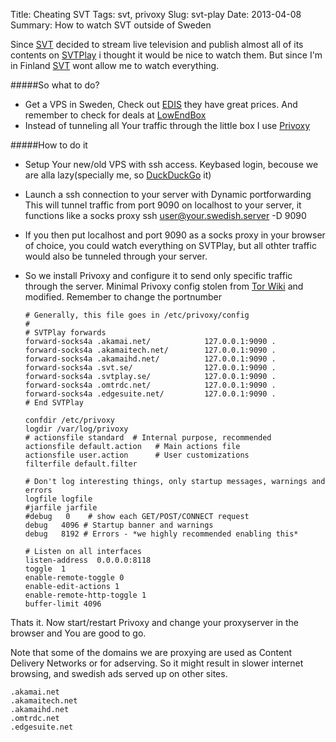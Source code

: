 Title: Cheating SVT
Tags: svt, privoxy
Slug: svt-play
Date: 2013-04-08
Summary: How to watch SVT outside of Sweden

Since [SVT](http://svt.se) decided to stream live television and publish almost all of its contents on [SVTPlay](http://svtplay.se) i thought it would be nice to watch them. But since I'm in Finland [SVT](http://svt.se) wont allow me to watch everything.

#####So what to do?
*	Get a VPS in Sweden, Check out [EDIS](http://www.edis.at/en/server/linux-vserver/sweden/) they have great prices. And remember to check for deals at [LowEndBox](http://www.lowendbox.com/tag/sweden/)
*	Instead	of tunneling all Your traffic through the little box I use [Privoxy](http://privoxy.org)

#####How to do it
*	Setup Your new/old VPS with ssh access. Keybased login, becouse we are alla lazy(specially me, so [DuckDuckGo](https://duckduckgo.com/?q=keybased+ssh+login+) it)
*	Launch a ssh connection to your server with Dynamic portforwarding
	This will tunnel traffic from port 9090 on localhost to your server, it functions like a socks proxy
	ssh user@your.swedish.server -D 9090

*	If you then put localhost and port 9090 as a socks proxy in your browser of choice, you could watch everything on SVTPlay, but all othter traffic would also be tunneled through your server.

*	So we install Privoxy and configure it to send only specific traffic through the server.
Minimal Privoxy config stolen from [Tor Wiki](https://trac.torproject.org/projects/tor/wiki/doc/PrivoxyConfig) and modified.
Remember to change the portnumber

		# Generally, this file goes in /etc/privoxy/config
		#
		# SVTPlay forwards
		forward-socks4a .akamai.net/            127.0.0.1:9090 .
		forward-socks4a .akamaitech.net/        127.0.0.1:9090 .
		forward-socks4a .akamaihd.net/          127.0.0.1:9090 .
		forward-socks4a .svt.se/                127.0.0.1:9090 .
		forward-socks4a .svtplay.se/            127.0.0.1:9090 .
		forward-socks4a .omtrdc.net/            127.0.0.1:9090 .
		forward-socks4a .edgesuite.net/         127.0.0.1:9090 .
		# End SVTPlay

		confdir /etc/privoxy
		logdir /var/log/privoxy
		# actionsfile standard  # Internal purpose, recommended
		actionsfile default.action   # Main actions file
		actionsfile user.action      # User customizations
		filterfile default.filter

		# Don't log interesting things, only startup messages, warnings and errors
		logfile logfile
		#jarfile jarfile
		#debug   0    # show each GET/POST/CONNECT request
		debug   4096 # Startup banner and warnings
		debug   8192 # Errors - *we highly recommended enabling this*

		# Listen on all interfaces
		listen-address  0.0.0.0:8118
		toggle  1
		enable-remote-toggle 0
		enable-edit-actions 1
		enable-remote-http-toggle 1
		buffer-limit 4096

Thats it. Now start/restart Privoxy and change your proxyserver in the browser and You are good to go.

Note that some of the domains we are proxying are used as Content Delivery Networks or for adserving. So it might result in slower internet browsing, and swedish ads served up on other sites.

	.akamai.net
	.akamaitech.net
	.akamaihd.net
	.omtrdc.net
	.edgesuite.net